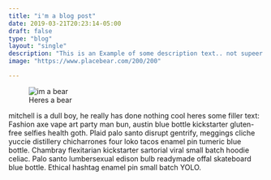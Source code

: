 ```yaml
---
title: "i'm a blog post"
date: 2019-03-21T20:23:14-05:00
draft: false
type: "blog"
layout: "single"
description: "This is an Example of some description text.. not supeer sure whats gonna go here or how long its gonna be  I want this thing to be not in a dang h2.... AHHGGG"
image: "https://www.placebear.com/200/200"

---
```


<figure>
  <img src="https://www.placebear.com/400/200" alt="im a bear">
  <figcaption> Heres a bear </figcaption>
</figure>


mitchell is a dull boy,  he really has done nothing cool heres some filler text:
Fashion axe vape art party man bun, austin blue bottle kickstarter gluten-free selfies
health goth. Plaid palo santo disrupt gentrify, meggings cliche yuccie distillery
chicharrones four loko tacos enamel pin tumeric blue bottle. Chambray flexitarian
kickstarter sartorial viral small batch hoodie celiac. Palo santo lumbersexual edison bulb
readymade offal skateboard blue bottle. Ethical hashtag enamel pin small batch YOLO.
